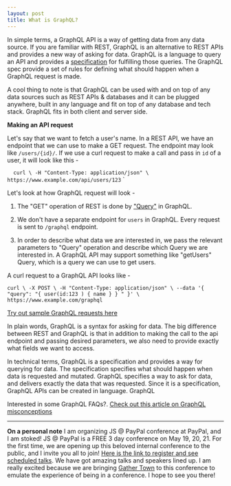 ```yaml
---
layout: post
title: What is GraphQL? 
---
```


In simple terms, a GraphQL API is a way of getting data from any data source. If you are familiar with REST, GraphQL is an alternative to REST APIs and provides a new way of asking for data. GraphQL is a language to query an API and provides a [specification](https://spec.graphql.org/) for fulfilling those queries. The GraphQL spec provide a set of rules for defining what should happen when a GraphQL request is made. 

A cool thing to note is that GraphQL can be used with and on top of any data sources such as REST APIs & databases and it can be plugged anywhere, built in any language and fit on top of any database and tech stack. GraphQL fits in both client and server side.

**Making an API request**

Let's say that we want to fetch a user's name. In a REST API, we have an endpoint that we can use to make a GET request. The endpoint may look like `/users/{id}/`. If we use a curl request to make a call and pass in `id` of a user, it will look like this - 


` 
curl \
-H "Content-Type: application/json" \
https://www.example.com/api/users/123`
`

Let's look at how GraphQL request will look - 
1. The "GET" operation of REST is done by ["Query"](https://graphql.org/learn/queries/) in GraphQL. 

2. We don't have a separate endpoint for `users` in GraphQL. Every request is sent to `/graphql` endpoint.

3. In order to describe what data we are interested in, we pass the relevant parameters to "Query" operation and describe which Query we are interested in. A GraphQL API may support something like "getUsers" Query, which is a query we can use to get users.

A curl request to a GraphQL API looks like -

`
curl \
-X POST \
-H "Content-Type: application/json" \
--data '{ "query": "{ user(id:123 ) { name } } " }' \
https://www.example.com/graphql
`

[Try out sample GraphQL requests here](https://graphqlzero.almansi.me/api)


In plain words, GraphQL is a syntax for asking for data. The big difference between REST and GraphQL is that in addition to making the call to the api endpoint and passing desired parameters, we also need to provide exactly what fields we want to access.

In technical terms, GraphQL is a specification and provides a way for querying for data. The specification specifies what should happen when data is requested and mutated. GraphQL specifies a way to ask for data, and delivers exactly the data that was requested. Since it is a specification, GraphQL APIs can be created in language. GraphQL 


Interested in some GraphQL FAQs?. [Check out this article on GraphQL misconceptions](https://dev.to/shrutikapoor08/what-is-graphql-the-misconceptions-57b9)

--- 
**On a personal note**
I am organizing JS @ PayPal conference at PayPal, and I am stoked! JS @ PayPal is a FREE 3 day conference on May 19, 20, 21. For the first time, we are opening up this beloved internal conference to the public, and I invite you all to join! [Here is the link to register and see scheduled talks](bit.ly/jspaypal2021). We have got amazing talks and speakers lined up. I am really excited because we are bringing [Gather Town](gather.town) to this conference to emulate the experience of being in a conference. I hope to see you there! 
